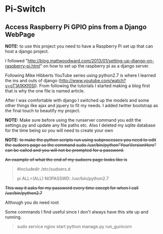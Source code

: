 Pi-Switch
=========

Access Raspberry Pi GPIO pins from a Django WebPage
------------------------------------------------------

**NOTE:** to use this project you need to have a Raspberry Pi set up that can host a django project.

I followed "http://blog.mattwoodward.com/2013/01/setting-up-django-on-raspberry-pi.html" on how to set up the raspberry pi as a django server. 

Following Mike Hibberts YouTube series using python2.7 is where I learned the ins and outs of django (http://www.youtube.com/watch?v=oT1A1KKf0SI).
From following the tutorials I started making a blog first that is why the one file is named article.

After I was comfortable with django I switched up the models and some other things like ajax and jquery to fit my needs. I added twitter bootstrap as the final touch to beautify my project. 

**NOTE:** Make sure before using the runserver command you edit the settings.py and update any file paths etc. Also I deleted my sqlite database for the time being so you will need to create your own

**NOTE:** 
~~to make the python scripts run using subprocesses you need to edit the sudoers page so the command sudo /usr/bin/python"YourVersionHere" can be called and you will not be prompted for a password.~~ 

~~An example of what the end of my sudoers page looks like is~~

> \#includedir /etc/sudoers.d
>
>pi ALL=(ALL) NOPASSWD: /usr/bin/python2.7

~~This way it asks for my password every time except for when I call /usr/bin/python2.7~~

Although you do need root 


Some commands I find useful since I don't always have this site up and running.
> sudo service nginx start
> python manage.py run_gunicorn
>
